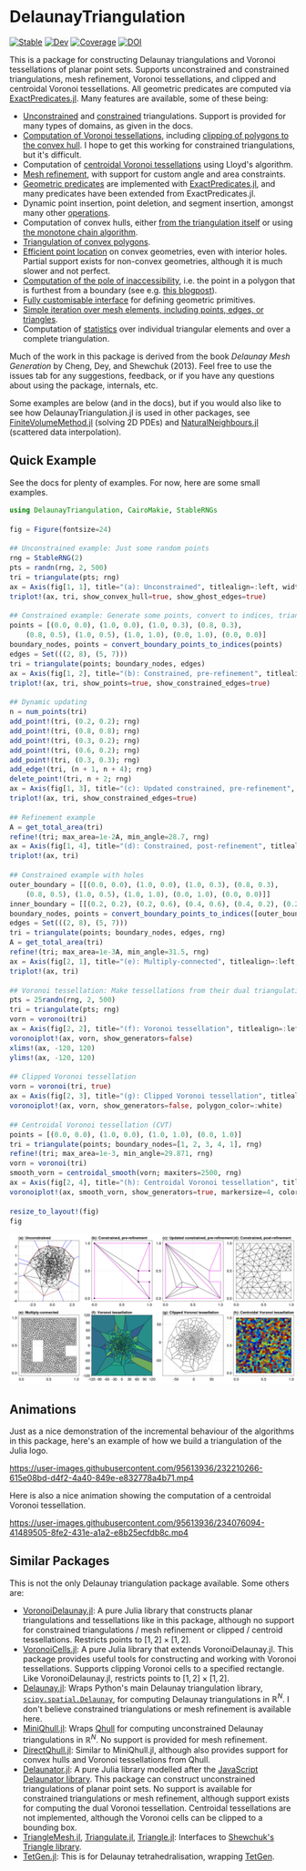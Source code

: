 # DelaunayTriangulation

[![Stable](https://img.shields.io/badge/docs-stable-blue.svg)](https://DanielVandH.github.io/DelaunayTriangulation.jl/stable/)
[![Dev](https://img.shields.io/badge/docs-dev-blue.svg)](https://DanielVandH.github.io/DelaunayTriangulation.jl/dev/)
[![Coverage](https://codecov.io/gh/DanielVandH/DelaunayTriangulation.jl/branch/main/graph/badge.svg)](https://codecov.io/gh/DanielVandH/DelaunayTriangulation.jl)
[![DOI](https://zenodo.org/badge/540660309.svg)](https://zenodo.org/badge/latestdoi/540660309)

This is a package for constructing Delaunay triangulations and Voronoi tessellations of planar point sets. Supports unconstrained and constrained triangulations, mesh refinement, Voronoi tessellations, and clipped and centroidal Voronoi tessellations. All geometric predicates are computed via [ExactPredicates.jl](https://github.com/lairez/ExactPredicates.jl). Many features are available, some of these being:

- [Unconstrained](https://danielvandh.github.io/DelaunayTriangulation.jl/dev/triangulations/unconstrained/) and [constrained](https://danielvandh.github.io/DelaunayTriangulation.jl/dev/triangulations/constrained/) triangulations. Support is provided for many types of domains, as given in the docs.
- [Computation of Voronoi tessellations](https://danielvandh.github.io/DelaunayTriangulation.jl/dev/tessellations/voronoi/), including [clipping of polygons to the convex hull](https://danielvandh.github.io/DelaunayTriangulation.jl/dev/tessellations/clipped/). I hope to get this working for constrained triangulations, but it's difficult.
- Computation of [centroidal Voronoi tessellations](https://danielvandh.github.io/DelaunayTriangulation.jl/dev/tessellations/lloyd/) using Lloyd's algorithm.
- [Mesh refinement](https://danielvandh.github.io/DelaunayTriangulation.jl/dev/triangulations/refinement/), with support for custom angle and area constraints.
- [Geometric predicates](https://danielvandh.github.io/DelaunayTriangulation.jl/dev/predicates/) are implemented with [ExactPredicates.jl](https://github.com/lairez/ExactPredicates.jl), and many predicates have been extended from ExactPredicates.jl.
- Dynamic point insertion, point deletion, and segment insertion, amongst many other [operations](https://danielvandh.github.io/DelaunayTriangulation.jl/dev/operations/).
- Computation of convex hulls, either [from the triangulation itself](https://danielvandh.github.io/DelaunayTriangulation.jl/dev/data_structures/convex_hull/) or using [the monotone chain algorithm](https://danielvandh.github.io/DelaunayTriangulation.jl/dev/other_features/convex_hull/). 
- [Triangulation of convex polygons](https://danielvandh.github.io/DelaunayTriangulation.jl/dev/tri_algs/convex/).
- [Efficient point location](https://danielvandh.github.io/DelaunayTriangulation.jl/dev/other_features/point_location/) on convex geometries, even with interior holes. Partial support exists for non-convex geometries, although it is much slower and not perfect.
- [Computation of the pole of inaccessibility](https://danielvandh.github.io/DelaunayTriangulation.jl/dev/other_features/pole_of_inaccessibility/), i.e. the point in a polygon that is furthest from a boundary (see e.g. [this blogpost](https://blog.mapbox.com/a-new-algorithm-for-finding-a-visual-center-of-a-polygon-7c77e6492fbc)).
- [Fully customisable interface](https://danielvandh.github.io/DelaunayTriangulation.jl/dev/interface/interface/) for defining geometric primitives.
- [Simple iteration over mesh elements, including points, edges, or triangles](https://danielvandh.github.io/DelaunayTriangulation.jl/dev/data_structures/triangulation/).
- Computation of [statistics](https://danielvandh.github.io/DelaunayTriangulation.jl/dev/data_structures/statistics/) over individual triangular elements and over a complete triangulation.

Much of the work in this package is derived from the book *Delaunay Mesh Generation* by Cheng, Dey, and Shewchuk (2013). Feel free to use the issues tab for any suggestions, feedback, or if you have any questions about using the package, internals, etc.

Some examples are below (and in the docs), but if you would also like to see how DelaunayTriangulation.jl is used in other packages, see [FiniteVolumeMethod.jl](https://github.com/DanielVandH/FiniteVolumeMethod.jl) (solving 2D PDEs) and [NaturalNeighbours.jl](https://github.com/DanielVandH/NaturalNeighbours.jl) (scattered data interpolation).

## Quick Example 

See the docs for plenty of examples. For now, here are some small examples.

```julia
using DelaunayTriangulation, CairoMakie, StableRNGs

fig = Figure(fontsize=24)

## Unconstrained example: Just some random points 
rng = StableRNG(2)
pts = randn(rng, 2, 500)
tri = triangulate(pts; rng)
ax = Axis(fig[1, 1], title="(a): Unconstrained", titlealign=:left, width=400, height=400)
triplot!(ax, tri, show_convex_hull=true, show_ghost_edges=true)

## Constrained example: Generate some points, convert to indices, triangulate 
points = [(0.0, 0.0), (1.0, 0.0), (1.0, 0.3), (0.8, 0.3),
    (0.8, 0.5), (1.0, 0.5), (1.0, 1.0), (0.0, 1.0), (0.0, 0.0)]
boundary_nodes, points = convert_boundary_points_to_indices(points)
edges = Set(((2, 8), (5, 7)))
tri = triangulate(points; boundary_nodes, edges)
ax = Axis(fig[1, 2], title="(b): Constrained, pre-refinement", titlealign=:left, width=400, height=400)
triplot!(ax, tri, show_points=true, show_constrained_edges=true)

## Dynamic updating 
n = num_points(tri)
add_point!(tri, (0.2, 0.2); rng)
add_point!(tri, (0.8, 0.8); rng)
add_point!(tri, (0.3, 0.2); rng)
add_point!(tri, (0.6, 0.2); rng)
add_point!(tri, (0.3, 0.3); rng)
add_edge!(tri, (n + 1, n + 4); rng)
delete_point!(tri, n + 2; rng)
ax = Axis(fig[1, 3], title="(c): Updated constrained, pre-refinement", titlealign=:left, width=400, height=400)
triplot!(ax, tri, show_constrained_edges=true)

## Refinement example
A = get_total_area(tri)
refine!(tri; max_area=1e-2A, min_angle=28.7, rng)
ax = Axis(fig[1, 4], title="(d): Constrained, post-refinement", titlealign=:left, width=400, height=400)
triplot!(ax, tri)

## Constrained example with holes
outer_boundary = [[(0.0, 0.0), (1.0, 0.0), (1.0, 0.3), (0.8, 0.3),
    (0.8, 0.5), (1.0, 0.5), (1.0, 1.0), (0.0, 1.0), (0.0, 0.0)]]
inner_boundary = [[(0.2, 0.2), (0.2, 0.6), (0.4, 0.6), (0.4, 0.2), (0.2, 0.2)]]
boundary_nodes, points = convert_boundary_points_to_indices([outer_boundary, inner_boundary])
edges = Set(((2, 8), (5, 7)))
tri = triangulate(points; boundary_nodes, edges, rng)
A = get_total_area(tri)
refine!(tri; max_area=1e-3A, min_angle=31.5, rng)
ax = Axis(fig[2, 1], title="(e): Multiply-connected", titlealign=:left, width=400, height=400)
triplot!(ax, tri)

## Voronoi tessellation: Make tessellations from their dual triangulation
pts = 25randn(rng, 2, 500)
tri = triangulate(pts; rng)
vorn = voronoi(tri)
ax = Axis(fig[2, 2], title="(f): Voronoi tessellation", titlealign=:left, width=400, height=400)
voronoiplot!(ax, vorn, show_generators=false)
xlims!(ax, -120, 120)
ylims!(ax, -120, 120)

## Clipped Voronoi tessellation 
vorn = voronoi(tri, true)
ax = Axis(fig[2, 3], title="(g): Clipped Voronoi tessellation", titlealign=:left, width=400, height=400)
voronoiplot!(ax, vorn, show_generators=false, polygon_color=:white)

## Centroidal Voronoi tessellation (CVT)
points = [(0.0, 0.0), (1.0, 0.0), (1.0, 1.0), (0.0, 1.0)]
tri = triangulate(points; boundary_nodes=[1, 2, 3, 4, 1], rng)
refine!(tri; max_area=1e-3, min_angle=29.871, rng)
vorn = voronoi(tri)
smooth_vorn = centroidal_smooth(vorn; maxiters=2500, rng)
ax = Axis(fig[2, 4], title="(h): Centroidal Voronoi tessellation", titlealign=:left, width=400, height=400)
voronoiplot!(ax, smooth_vorn, show_generators=true, markersize=4, colormap=:jet)

resize_to_layout!(fig)
fig
```

![Examples](examples.png)

## Animations

Just as a nice demonstration of the incremental behaviour of the algorithms in this package, here's an example of how we build a triangulation of the Julia logo.

https://user-images.githubusercontent.com/95613936/232210266-615e08bd-d4f2-4a40-849e-e832778a4b71.mp4

Here is also a nice animation showing the computation of a centroidal Voronoi tessellation.

https://user-images.githubusercontent.com/95613936/234076094-41489505-8fe2-431e-a1a2-e8b25ecfdb8c.mp4

## Similar Packages

This is not the only Delaunay triangulation package available. Some others are:

- [VoronoiDelaunay.jl](https://github.com/JuliaGeometry/VoronoiDelaunay.jl): A pure Julia library that constructs planar triangulations and tessellations like in this package, although no support for constrained triangulations / mesh refinement or clipped / centroid tessellations. Restricts points to $[1, 2] \times [1, 2]$.
- [VoronoiCells.jl](https://github.com/JuliaGeometry/VoronoiCells.jl): A pure Julia library that extends VoronoiDelaunay.jl. This package provides useful tools for constructing and working with Voronoi tessellations. Supports clipping Voronoi cells to a specified rectangle. Like VoronoiDelaunay.jl, restricts points to $[1, 2] \times [1, 2]$.
- [Delaunay.jl](https://github.com/eschnett/Delaunay.jl): Wraps Python's main Delaunay triangulation library, [`scipy.spatial.Delaunay`](https://docs.scipy.org/doc/scipy/reference/generated/scipy.spatial.Delaunay.html), for computing Delaunay triangulations in $\mathbb R^N$. I don't believe constrained triangulations or mesh refinement is available here.
- [MiniQhull.jl](https://github.com/gridap/MiniQhull.jl): Wraps [Qhull](http://www.qhull.org/) for computing unconstrained Delaunay triangulations in $\mathbb R^N$. No support is provided for mesh refinement.
- [DirectQhull.jl](https://github.com/JuhaHeiskala/DirectQhull.jl/): Similar to MiniQhull.jl, although also provides support for convex hulls and Voronoi tessellations from Qhull.
- [Delaunator.jl](https://github.com/JuliaGeometry/Delaunator.jl): A pure Julia library modelled after the [JavaScript Delaunator library](https://github.com/mapbox/delaunator). This package can construct unconstrained triangulations of planar point sets. No support is available for constrained triangulations or mesh refinement, although support exists for computing the dual Voronoi tessellation. Centroidal tessellations are not implemented, although the Voronoi cells can be clipped to a bounding box. 
- [TriangleMesh.jl](https://github.com/konsim83/TriangleMesh.jl), [Triangulate.jl](https://github.com/JuliaGeometry/Triangulate.jl), [Triangle.jl](https://github.com/cvdlab/Triangle.jl): Interfaces to [Shewchuk's Triangle library](https://www.cs.cmu.edu/~quake/triangle.html).
- [TetGen.jl](https://github.com/JuliaGeometry/TetGen.jl): This is for Delaunay tetrahedralisation, wrapping [TetGen](https://wias-berlin.de/software/index.jsp?id=TetGen).



